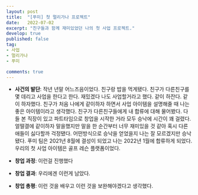 ```yaml
---
layout: post
title:  "[푸미] 첫 멀리가나 프로젝트"
date:   2022-07-02
excerpt: "친구들과 함께 재미있었던 나의 첫 사업 프로젝트."
develop: true
published: false
tag:
- 사업
- 멀리가나
- 푸미

comments: true
---
```


 * **사건의 발단**: 작년 년말 어느즈음이었다. 친구랑 밥을 먹게됐다. 친구가 다른친구를 몇 데리고 사업을 한다고 한다. 재밌겠다 나도 사업할거라고 했다. 같이 하잔다. 같이 하자했다. 친구가 처음 나에게 같이하자 하면서 사업 아이템을 설명해줄 때 나는 좋은 아이템이라고 생각했다. 친구가 다른친구들에게 내 합류에 대해 물어봤다. 다들 본 직장이 있고 파트타임으로 창업을 시작한 거라 모두 승낙에 시간이 꽤 걸렸다. 얼떨결에 같이하자 말을했지만 말을 한 순간부터 너무 재미있을 것 같아 혹시 다른애들이 싫다할까 걱정됐다. 어떤방식으로 승낙을 얻었을지 나는 잘 모르겠지만 승낙됐다. 푸미 팀은 2021년 8월에 결성이 되었고 나는 2022년 1월에 합류하게 되었다. 우리의 첫 사업 아이템은 골프 레슨 플랫폼이었다. 

 * **창업 과정**: 이런걸 진행했다

 * **창업 결과**: 우리에겐 이런게 남았다.

 * **창업 총평**: 이런 것을 배우고 이런 것을 보완해야겠다고 생각했다.
